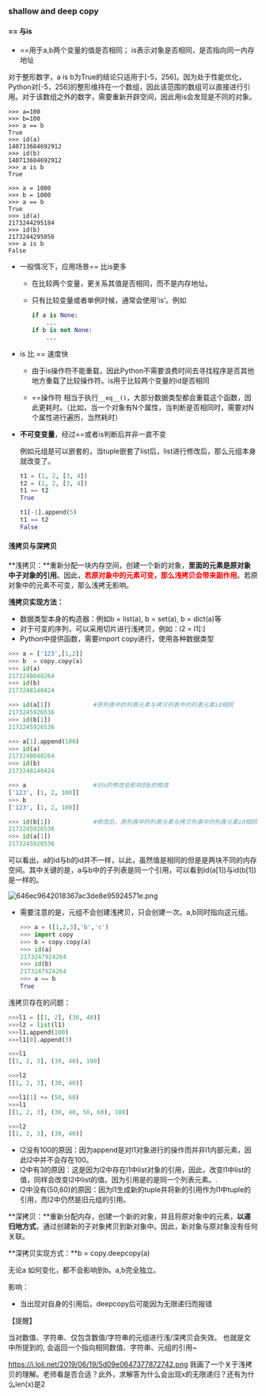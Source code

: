 

### shallow and deep copy



#### == 与is

- ==用于a,b两个变量的值是否相同； is表示对象是否相同，是否指向同一内存地址

对于整形数字，a is b为True的结论只适用于[-5，256]。因为处于性能优化，Python对[-5，256]的整形维持在一个数组，因此该范围的数组可以直接进行引用。对于该数组之外的数字，需要重新开辟空间，因此用is会发现是不同的对象。

```
>>> a=100
>>> b=100
>>> a == b
True
>>> id(a)
140713684692912
>>> id(b)
140713684692912
>>> a is b
True

>>> a = 1000
>>> b = 1000
>>> a == b
True
>>> id(a)
2173244295184
>>> id(b)
2173244295056
>>> a is b
False
```

- 一般情况下，应用场景== 比is更多

  - 在比较两个变量，更关系其值是否相同，而不是内存地址。

  - 只有比较变量或者单例时候，通常会使用‘is’。例如

    ```python
    if a is None:
    	...
    if b is not None:
    	...
    ```

    

- is 比 == 速度快

  - 由于is操作符不能重载，因此Python不需要浪费时间去寻找程序是否其他地方重载了比较操作符。is用于比较两个变量的id是否相同

  - ==操作符 相当于执行`__eq__()`，大部分数据类型都会重载这个函数，因此更耗时。（比如，当一个对象有N个属性，当判断是否相同时，需要对N个属性进行遍历，当然耗时）

- **不可变变量**，经过==或者is判断后并非一直不变

  例如元组是可以嵌套的，当tuple嵌套了list后，list进行修改后，那么元组本身就改变了。

  ```python
  t1 = (1, 2, [3, 4])
  t2 = (1, 2, [3, 4])
  t1 == t2
  True
  
  t1[-1].append(5)
  t1 == t2
  False
  ```





#### 浅拷贝与深拷贝



**浅拷贝：**重新分配一块内存空间，创建一个新的对象，**里面的元素是原对象中子对象的引用**。因此，<font color="red">**若原对象中的元素可变，那么浅拷贝会带来副作用**</font>。若原对象中的元素不可变，那么浅拷无影响。

**浅拷贝实现方法：**

- 数据类型本身的构造器：例如b = list(a), b = set(a), b = dict(a)等
-  对于可变的序列，可以采用切片进行浅拷贝，例如：l2 = l1[:]
- Python中提供函数，需要import copy进行，使用各种数据类型

```python
>>> a = ['123',[1,2]]
>>> b  = copy.copy(a)
>>> id(a)
2173248048264
>>> id(b)
2173248140424

>>> id(a[1])			#原列表中的列表元素与拷贝列表中的列表元素id相同
2173245926536
>>> id(b[1])			
2173245926536

>>> a[1].append(100)
>>> id(a)
2173248048264
>>> id(b)
2173248140424

>>> a					#对a的修改会影响到b的修改
['123', [1, 2, 100]]
>>> b
['123', [1, 2, 100]]

>>> id(b[1])			#修改后，原列表中的列表元素与拷贝列表中的列表元素id相同
2173245926536
>>> id(a[1])
2173245926536
```

可以看出，a的id与b的id并不一样，以此，虽然值是相同的但是是两块不同的内存空间。其中关键的是，a与b中的子列表是同一个引用，可以看到id(a[1])与id(b[1])是一样的。

![646ec9642018367ac3de8e95924571e.png](https://i.loli.net/2019/06/19/5d09e0647377872742.png)



- 需要注意的是，元组不会创建浅拷贝，只会创建一次。a,b同时指向这元组。

  ```python
  >>> a = ([1,2,3],'b','c')
  >>> import copy
  >>> b = copy.copy(a)
  >>> id(a)
  2173247924264
  >>> id(b)
  2173247924264
  >>> a == b
  True
  ```



浅拷贝存在的问题：

```python
>>>l1 = [[1, 2], (30, 40)]
>>>l2 = list(l1)
>>>l1.append(100)
>>>l1[0].append(3)

>>>l1
[[1, 2, 3], (30, 40), 100]

>>>l2
[[1, 2, 3], (30, 40)]

>>>l1[1] += (50, 60)
>>>l1
[[1, 2, 3], (30, 40, 50, 60), 100]

>>>l2
[[1, 2, 3], (30, 40)]
```

- l2没有100的原因：因为append是对l1对象进行的操作而并非l1内部元素，因此l2中并不会存在100。
- l2中有3的原因：这是因为l2中存在l1中list对象的引用，因此，改变l1中list的值，同样会改变l2中list的值。因为引用是的是同一个列表元素。.
- l2中没有(50,60)的原因：因为l1生成新的tuple并将新的引用作为l1中tuple的引用，而l2中仍然是旧元组的引用。





**深拷贝：**重新分配内存，创建一个新的对象，并且将原对象中的元素，**以递归地方式**，通过创建新的子对象拷贝到新对象中。因此，新对象与原对象没有任何关联。

**深拷贝实现方式：**b = copy.deepcopy(a)

无论a 如何变化，都不会影响到b。a,b完全独立。

影响：

- 当出现对自身的引用后，deepcopy后可能因为无限递归而报错





【提醒】

当对数值、字符串、仅包含数值/字符串的元组进行浅/深拷贝会失效。 也就是文中所提到的, 会返回一个指向相同数值、字符串、元组的引用~



https://i.loli.net/2019/06/19/5d09e0647377872742.png 我画了一个关于浅拷贝的理解。老师看是否合适？此外，求解答为什么会出现x的无限递归？还有为什么len(x)是2